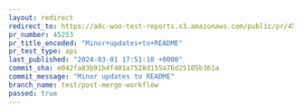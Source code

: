 ```yaml
---
layout: redirect
redirect_to: https://a8c-woo-test-reports.s3.amazonaws.com/public/pr/45253/api/index.html
pr_number: 45253
pr_title_encoded: "Minor+updates+to+README"
pr_test_type: api
last_published: "2024-03-01 17:51:18 +0000"
commit_sha: e042fa83b91b4f401a7528d155a76d25105b361a
commit_message: "Minor updates to README"
branch_name: test/post-merge-workflow
passed: true
---
```

